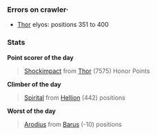 ### Errors on crawler·
- [Thor](/#/ranking/Thor) elyos: positions 351 to 400


### Stats

**Point scorer of the day**
>[Shockimpact](/#/character/Thor/1768962) from [Thor](/#/ranking/Thor)  (7575) Honor Points


**Climber of the day**
>[Spirital](/#/character/Hellion/529101) from [Hellion](/#/ranking/Hellion)  (442) positions


**Worst of the day**
>[Arodius](/#/character/Barus/1371522) from [Barus](/#/ranking/Barus)  (-10) positions


